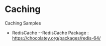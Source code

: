 # Caching
Caching Samples
- RedisCache
--RedisCache Package : https://chocolatey.org/packages/redis-64/
